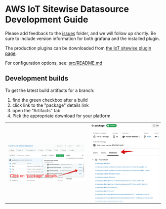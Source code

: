 # AWS IoT Sitewise Datasource Development Guide

Please add feedback to the [issues](https://github.com/grafana/iot-sitewise-datasource/issues) folder, and we will follow up shortly. Be sure to include version information for both grafana and the installed plugin.

The production plugins can be downloaded from [the IoT sitewise plugin page](https://grafana.com/grafana/plugins/grafana-iot-sitewise-datasource/installation).

For configuration options, see: [src/README.md](src/README.md)

## Development builds

To get the latest build artifacts for a branch:

1. find the green checkbox after a build
2. click link to the "package" details link
3. open the "Artifacts" tab
4. Pick the appropriate download for your platform

<table>
  <tr>
    <td><img src="https://raw.githubusercontent.com/grafana/iot-sitewise-datasource/main/docs/package.png" /></td>
    <td><img src="https://raw.githubusercontent.com/grafana/iot-sitewise-datasource/main/docs/artifacts.png" /></td>
  </tr>
</table>
